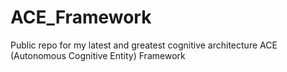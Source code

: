 # ACE_Framework
Public repo for my latest and greatest cognitive architecture ACE (Autonomous Cognitive Entity) Framework
